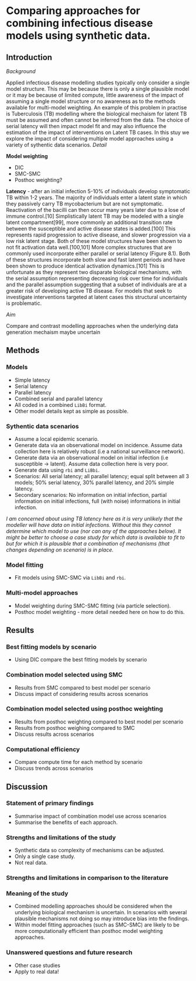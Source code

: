 
<!-- README.md is generated from README.Rmd. Please edit that file -->

# Comparing approaches for combining infectious disease models using synthetic data.

## Introduction

*Background*

Applied infectious disease modelling studies typically only consider a
single model structure. This may be because there is only a single
plausible model or it may be because of limited compute, little
awareness of the impact of assuming a single model structure or no
awareness as to the methods available for multi-model weighting. An
example of this problem in practise is Tuberculosis (TB) modelling where
the biological mechaism for latent TB must be assumed and often cannot
be inferred from the data. The choice of serial latency will then impact
model fit and may also influence the estimation of the impact of
interventions on Latent TB cases. In this stuy we explore the impact of
considering multiple model approaches using a variety of sythentic data
scenarios. *Detail*

**Model weighting**

  - DIC
  - SMC-SMC
  - Posthoc weighting?

**Latency** - after an initial infection 5-10% of individuals develop
symptomatic TB within 1-2 years. The majority of individuals enter a
latent state in which they passively carry TB mycobacterium but are not
symptomatic. Reactivation of the bacilli can then occur many years later
due to a lose of immune control.\[10\] Simplistically latent TB may be
modeled with a single latent compartment\[99\], more commonly an
additional transition rate between the susceptible and active disease
states is added.\[100\] This represents rapid progression to active
disease, and slower progression via a low risk latent stage. Both of
these model structures have been shown to not fit activation data
well.\[100,101\] More complex structures that are commonly used
incorporate either parallel or serial latency (Figure 8.1). Both of
these structures incorporate both slow and fast latent periods and have
been shown to produce identical activation dynamics.\[101\] This is
unfortunate as they represent two disparate biological mechanisms, with
the serial assumption representing decreasing risk over time for
individuals and the parallel assumption suggesting that a subset of
individuals are at a greater risk of developing active TB disease. For
models that seek to investigate interventions targeted at latent cases
this structural uncertainty is problematic.

*Aim*

Compare and contrast modelling approaches when the underlying data
generation mechaism maybe uncertain

## Methods

### Models

  - Simple latency
  - Serial latency
  - Parallel latency
  - Combined serial and parallel latency
  - All coded in a combined `LibBi` format.
  - Other model details kept as simple as possible.

### Sythentic data scenarios

  - Assume a local epidemic scenario.
  - Generate data via an observational model on incidence. Assume data
    collection here is relatively robust (i.e a national surveillance
    network).
  - Generate data via an observational model on initial infection (i.e
    susceptible -\> latent). Assume data collection here is very poor.
  - Generate data using `rbi` and `LiBbi`.
  - Scenarios: All serial latency; all parallel latency; equal split
    between all 3 models; 50% serial latency, 30% parallel latency, and
    20% simple latency.
  - Secondary scenarios: No information on initial infection, partial
    information on initial infections, full (with noise) informations in
    initial infection.

*I am concerned about using TB latency here as it is very unlikely that
the modeller will have data on initial infections. Without this they
cannot determine which model to use (nor can any of the approaches
below). It might be better to choose a case study for which data is
available to fit to but for which it is plausible that a combination of
mechanisms (that changes depending on scenario) is in place.*

### Model fitting

  - Fit models using SMC-SMC via `LibBi` and `rbi`.

### Multi-model approaches

  - Model weighting during SMC-SMC fitting (via particle selection).
  - Posthoc model weighting - more detail needed here on how to do this.

## Results

### Best fitting models by scenario

  - Using DIC compare the best fitting models by scenario

### Combination model selected using SMC

  - Results from SMC compared to best model per scenario
  - Discuss impact of considering results across scenarios

### Combination model selected using posthoc weighting

  - Results from posthoc weighting compared to best model per scenario
  - Results from posthoc weighing compared to SMC
  - Discuss results across scenarios

### Computational efficiency

  - Compare compute time for each method by scenario
  - Discuss trends across scenarios

## Discussion

### Statement of primary findings

  - Summarise impact of combination model use across scenarios
  - Summarise the benefits of each approach.

### Strengths and limitations of the study

  - Synthetic data so complexity of mechanisms can be adjusted.
  - Only a single case study.
  - Not real data.

### Strengths and limitations in comparison to the literature

### Meaning of the study

  - Combined modelling approaches should be considered when the
    underlying biological mechanism is uncertain. In scenarios with
    several plausible mechanisms not doing so may introduce bias into
    the findings.
  - Within model fitting approaches (such as SMC-SMC) are likely to be
    more computationally efficient than posthoc model weighting
    approaches.

### Unanswered questions and future research

  - Other case studies
  - Apply to real data\!

